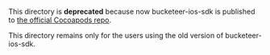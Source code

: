This directory is **deprecated** because now bucketeer-ios-sdk is published to [the official Cocoapods repo](https://cocoapods.org/pods/Bucketeer).

This directory remains only for the users using the old version of bucketeer-ios-sdk.

